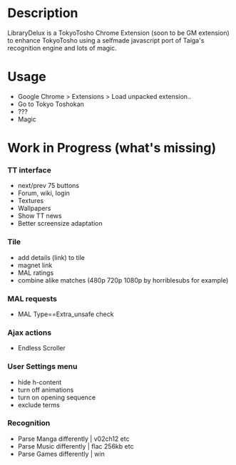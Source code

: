 Description
================================
LibraryDelux is a TokyoTosho Chrome Extension (soon to be GM extension) to enhance TokyoTosho
using a selfmade javascript port of Taiga's recognition engine and lots of magic.


Usage
================================
* Google Chrome > Extensions > Load unpacked extension..
* Go to Tokyo Toshokan
* ???
* Magic

Work in Progress (what's missing)
================================

### TT interface

* next/prev 75 buttons
* Forum, wiki, login
* Textures
* Wallpapers
* Show TT news
* Better screensize adaptation

### Tile

* add details (link) to tile
* magnet link
* MAL ratings
* combine alike matches (480p 720p 1080p by horriblesubs for example)

### MAL requests

* MAL Type==Extra_unsafe check

### Ajax actions

* Endless Scroller

### User Settings menu

* hide h-content
* turn off animations
* turn on opening sequence
* exclude terms

### Recognition

* Parse Manga differently | v02ch12 etc
* Parse Music differently | flac 256kb etc
* Parse Games differently | win